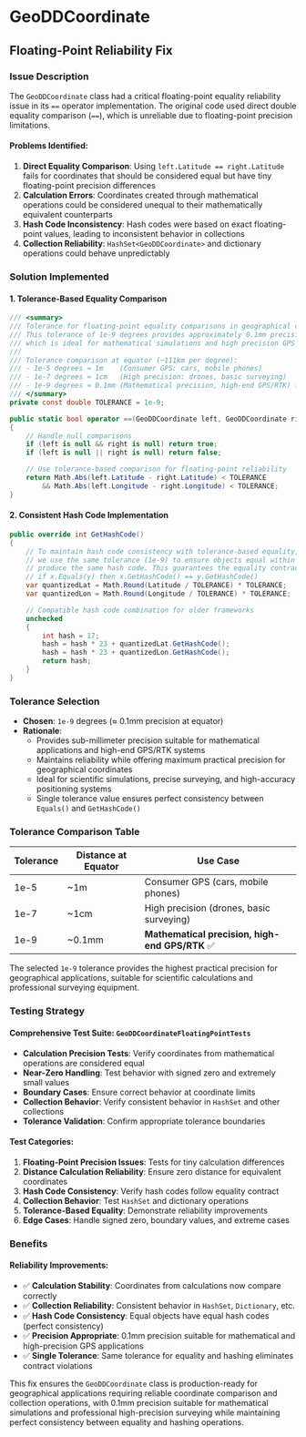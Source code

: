 # GeoDDCoordinate

## Floating-Point Reliability Fix

### Issue Description
The `GeoDDCoordinate` class had a critical floating-point equality reliability issue in its `==` operator implementation. The original code used direct double equality comparison (`==`), which is unreliable due to floating-point precision limitations.

#### Problems Identified:
1. **Direct Equality Comparison**: Using `left.Latitude == right.Latitude` fails for coordinates that should be considered equal but have tiny floating-point precision differences
2. **Calculation Errors**: Coordinates created through mathematical operations could be considered unequal to their mathematically equivalent counterparts
3. **Hash Code Inconsistency**: Hash codes were based on exact floating-point values, leading to inconsistent behavior in collections
4. **Collection Reliability**: `HashSet<GeoDDCoordinate>` and dictionary operations could behave unpredictably

### Solution Implemented

#### 1. Tolerance-Based Equality Comparison
```csharp
/// <summary>
/// Tolerance for floating-point equality comparisons in geographical coordinates.
/// This tolerance of 1e-9 degrees provides approximately 0.1mm precision at the equator,
/// which is ideal for mathematical simulations and high precision GPS applications.
///
/// Tolerance comparison at equator (~111km per degree):
/// - 1e-5 degrees ≈ 1m    (Consumer GPS: cars, mobile phones)
/// - 1e-7 degrees ≈ 1cm   (High precision: drones, basic surveying)
/// - 1e-9 degrees ≈ 0.1mm (Mathematical precision, high-end GPS/RTK) ✅
/// </summary>
private const double TOLERANCE = 1e-9;

public static bool operator ==(GeoDDCoordinate left, GeoDDCoordinate right)
{
    // Handle null comparisons
    if (left is null && right is null) return true;
    if (left is null || right is null) return false;

    // Use tolerance-based comparison for floating-point reliability
    return Math.Abs(left.Latitude - right.Latitude) < TOLERANCE
        && Math.Abs(left.Longitude - right.Longitude) < TOLERANCE;
}
```

#### 2. Consistent Hash Code Implementation
```csharp
public override int GetHashCode()
{
    // To maintain hash code consistency with tolerance-based equality,
    // we use the same tolerance (1e-9) to ensure objects equal within tolerance
    // produce the same hash code. This guarantees the equality contract:
    // if x.Equals(y) then x.GetHashCode() == y.GetHashCode()
    var quantizedLat = Math.Round(Latitude / TOLERANCE) * TOLERANCE;
    var quantizedLon = Math.Round(Longitude / TOLERANCE) * TOLERANCE;

    // Compatible hash code combination for older frameworks
    unchecked
    {
        int hash = 17;
        hash = hash * 23 + quantizedLat.GetHashCode();
        hash = hash * 23 + quantizedLon.GetHashCode();
        return hash;
    }
}
```

### Tolerance Selection
- **Chosen**: `1e-9` degrees (≈ 0.1mm precision at equator)
- **Rationale**:
  - Provides sub-millimeter precision suitable for mathematical applications and high-end GPS/RTK systems
  - Maintains reliability while offering maximum practical precision for geographical coordinates
  - Ideal for scientific simulations, precise surveying, and high-accuracy positioning systems
  - Single tolerance value ensures perfect consistency between `Equals()` and `GetHashCode()`

### Tolerance Comparison Table

| Tolerance | Distance at Equator | Use Case |
|-----------|-------------------|----------|
| 1e-5      | ~1m               | Consumer GPS (cars, mobile phones) |
| 1e-7      | ~1cm              | High precision (drones, basic surveying) |
| 1e-9      | ~0.1mm            | **Mathematical precision, high-end GPS/RTK** ✅ |

The selected `1e-9` tolerance provides the highest practical precision for geographical applications, suitable for scientific calculations and professional surveying equipment.

### Testing Strategy

#### Comprehensive Test Suite: `GeoDDCoordinateFloatingPointTests`
- **Calculation Precision Tests**: Verify coordinates from mathematical operations are considered equal
- **Near-Zero Handling**: Test behavior with signed zero and extremely small values
- **Boundary Cases**: Ensure correct behavior at coordinate limits
- **Collection Behavior**: Verify consistent behavior in `HashSet` and other collections
- **Tolerance Validation**: Confirm appropriate tolerance boundaries

#### Test Categories:
1. **Floating-Point Precision Issues**: Tests for tiny calculation differences
2. **Distance Calculation Reliability**: Ensure zero distance for equivalent coordinates
3. **Hash Code Consistency**: Verify hash codes follow equality contract
4. **Collection Behavior**: Test `HashSet` and dictionary operations
5. **Tolerance-Based Equality**: Demonstrate reliability improvements
6. **Edge Cases**: Handle signed zero, boundary values, and extreme cases

### Benefits

#### Reliability Improvements:
- ✅ **Calculation Stability**: Coordinates from calculations now compare correctly
- ✅ **Collection Reliability**: Consistent behavior in `HashSet`, `Dictionary`, etc.
- ✅ **Hash Code Consistency**: Equal objects have equal hash codes (perfect consistency)
- ✅ **Precision Appropriate**: 0.1mm precision suitable for mathematical and high-precision GPS applications
- ✅ **Single Tolerance**: Same tolerance for equality and hashing eliminates contract violations

This fix ensures the `GeoDDCoordinate` class is production-ready for geographical applications requiring reliable coordinate comparison and collection operations, with 0.1mm precision suitable for mathematical simulations and professional high-precision surveying while maintaining perfect consistency between equality and hashing operations.
